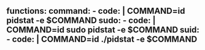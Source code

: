 functions:
  command:
    - code: |
        COMMAND=id
        pidstat -e $COMMAND
  sudo:
    - code: |
        COMMAND=id
        sudo pidstat -e $COMMAND
  suid:
    - code: |
        COMMAND=id
        ./pidstat -e $COMMAND
---
